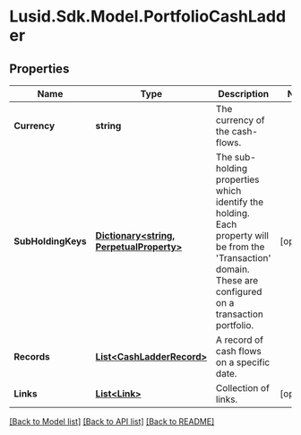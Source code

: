 # Lusid.Sdk.Model.PortfolioCashLadder

## Properties

Name | Type | Description | Notes
------------ | ------------- | ------------- | -------------
**Currency** | **string** | The currency of the cash-flows. | 
**SubHoldingKeys** | [**Dictionary&lt;string, PerpetualProperty&gt;**](PerpetualProperty.md) | The sub-holding properties which identify the holding. Each property will be from the &#39;Transaction&#39; domain. These are configured on a transaction portfolio. | [optional] 
**Records** | [**List&lt;CashLadderRecord&gt;**](CashLadderRecord.md) | A record of cash flows on a specific date. | 
**Links** | [**List&lt;Link&gt;**](Link.md) | Collection of links. | [optional] 

[[Back to Model list]](../README.md#documentation-for-models) [[Back to API list]](../README.md#documentation-for-api-endpoints) [[Back to README]](../README.md)

